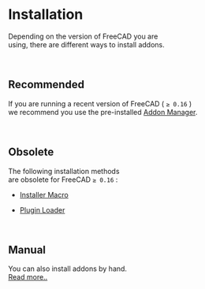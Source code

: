 
# Installation

Depending on the version of FreeCAD you are  
using, there are different ways to install addons.

<br/>

## Recommended

If you are running a recent version of FreeCAD ( `≥ 0.16` )  
we recommend you use the pre-installed [Addon Manager].

<br/>

## Obsolete

The following installation methods  
are obsolete for FreeCAD `≥ 0.16` :

-   [Installer Macro]

-   [Plugin Loader]

<br/>

## Manual

You can also install addons by hand.  
[Read more..][Manual]

<br/>

<!----------------------------------------------------------------------------->

[Plugin Loader]: https://github.com/microelly2/freecad-pluginloader

[Installer Macro]: ./Installer-Macro.md
[Addon Manager]: ./Addon-Manager.md
[Manual]: ./Manual.md